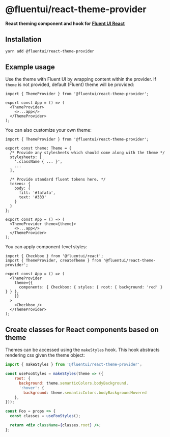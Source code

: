 # @fluentui/react-theme-provider

**React theming component and hook for [Fluent UI React](https://developer.microsoft.com/en-us/fluentui)**

## Installation

```bash
yarn add @fluentui/react-theme-provider
```

## Example usage

Use the theme with Fluent UI by wrapping content within the provider. If `theme` is not provided, default (Fluent) theme will be provided:

```tsx
import { ThemeProvider } from '@fluentui/react-theme-provider';

export const App = () => (
  <ThemeProvider>
    <>...app</>
  </ThemeProvider>
);
```

You can also customize your own theme:

```tsx
import { ThemeProvider } from '@fluentui/react-theme-provider';

export const theme: Theme = {
  /* Provide any stylesheets which should come along with the theme */
  stylesheets: [
    '.className { ... }',
    ...
  ],

  /* Provide standard fluent tokens here. */
  tokens: {
    body: {
      fill: '#fafafa',
      text: '#333'
    }
  }
};

export const App = () => (
  <ThemeProvider theme={theme}>
    <>...app</>
  </ThemeProvider>
);
```

You can apply component-level styles:

```tsx
import { Checkbox } from '@fluentui/react';
import { ThemeProvider, createTheme } from '@fluentui/react-theme-provider';

export const App = () => (
  <ThemeProvider
    theme={{
      components: { Checkbox: { styles: { root: { background: 'red' } } } },
    }}
  >
    <Checkbox />
  </ThemeProvider>
);
```

## Create classes for React components based on theme

Themes can be accessed using the `makeStyles` hook. This hook abstracts rendering css given the theme object:

```jsx
import { makeStyles } from '@fluentui/react-theme-provider';

const useFooStyles = makeStyles(theme => ({
    root: {
      background: theme.semanticColors.bodyBackground,
      ':hover': {
        background: theme.semanticColors.bodyBackgroundHovered
    },
}));

const Foo = props => {
  const classes = useFooStyles();

  return <div className={classes.root} />;
};
```
